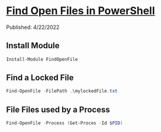 # [Find Open Files in PowerShell](https://youtu.be/rPQTKQBTFLo)

Published: 4/22/2022

## Install Module

```powershell
Install-Module FindOpenFile
```

## Find a Locked File

```powershell
Find-OpenFile -FilePath .\mylockedFile.txt
```

## File Files used by a Process

```powershell
Find-OpenFile -Process (Get-Proces -Id $PID)
```
